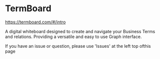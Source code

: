 # TermBoard
https://termboard.com/#/intro

A digital whiteboard designed to create and navigate your Business Terms and relations.
Providing a versatile and easy to use Graph interface.

If you have an issue or question, please use 'Issues' at the left top ofthis page
